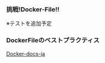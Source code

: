 ### 挑戦!Docker-File!!
※テストを追加予定

### DockerFileのベストプラクティス
[Docker-docs-ja](https://docs.docker.jp/develop/develop-images/dockerfile_best-practices.html)